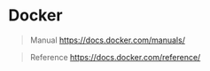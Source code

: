 # Docker
> Manual
> https://docs.docker.com/manuals/

> Reference
> https://docs.docker.com/reference/


